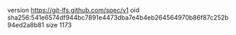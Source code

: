 version https://git-lfs.github.com/spec/v1
oid sha256:541e6574df944bc7891e4473dba7e4b4eb264564970b86f87c252b94ed2a8b81
size 1173
